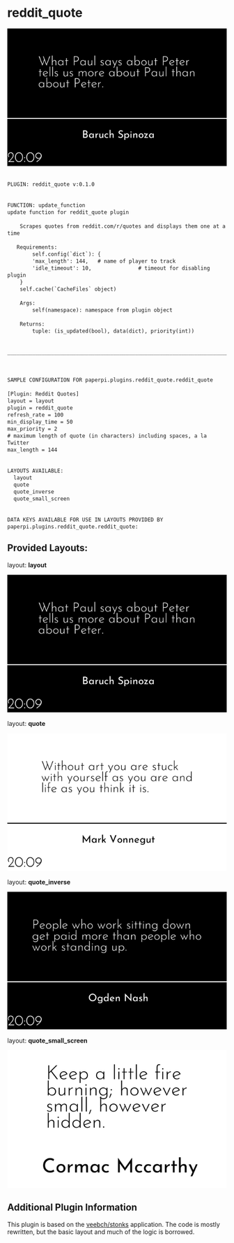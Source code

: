 # reddit_quote
![sample image for plugin paperpi.plugins.reddit_quote](./reddit_quote.layout-sample.png) 

```
 
PLUGIN: reddit_quote v:0.1.0

 
FUNCTION: update_function
update function for reddit_quote plugin
    
    Scrapes quotes from reddit.com/r/quotes and displays them one at a time
    
   Requirements:
        self.config(`dict`): {
        'max_length': 144,   # name of player to track
        'idle_timeout': 10,               # timeout for disabling plugin
    }
    self.cache(`CacheFiles` object)

    Args:
        self(namespace): namespace from plugin object
        
    Returns:
        tuple: (is_updated(bool), data(dict), priority(int))        
    
    
___________________________________________________________________________
 
 

SAMPLE CONFIGURATION FOR paperpi.plugins.reddit_quote.reddit_quote

[Plugin: Reddit Quotes]
layout = layout
plugin = reddit_quote
refresh_rate = 100
min_display_time = 50
max_priority = 2
# maximum length of quote (in characters) including spaces, a la Twitter
max_length = 144

 
LAYOUTS AVAILABLE:
  layout
  quote
  quote_inverse
  quote_small_screen
 

DATA KEYS AVAILABLE FOR USE IN LAYOUTS PROVIDED BY paperpi.plugins.reddit_quote.reddit_quote:
```

## Provided Layouts:

layout: **layout**

![sample image for plugin layout](./reddit_quote.layout-sample.png) 


layout: **quote**

![sample image for plugin quote](./reddit_quote.quote-sample.png) 


layout: **quote_inverse**

![sample image for plugin quote_inverse](./reddit_quote.quote_inverse-sample.png) 


layout: **quote_small_screen**

![sample image for plugin quote_small_screen](./reddit_quote.quote_small_screen-sample.png) 


## Additional Plugin Information
This plugin is based on the [veebch/stonks](https://github.com/veebch/stonks) application. The code is mostly rewritten, but the basic layout and much of the logic is borrowed.